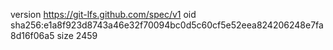 version https://git-lfs.github.com/spec/v1
oid sha256:e1a8f923d8743a46e32f70094bc0d5c60cf5e52eea824206248e7fa8d16f06a5
size 2459
